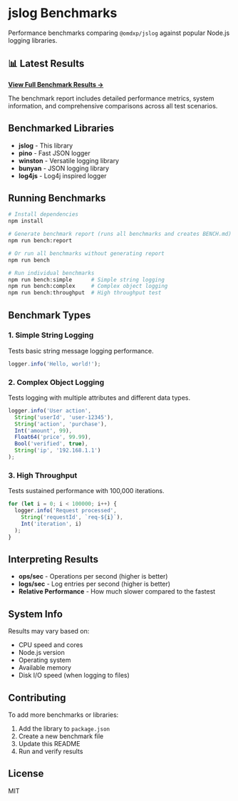 # jslog Benchmarks

Performance benchmarks comparing `@omdxp/jslog` against popular Node.js logging libraries.

## 📊 Latest Results

**[View Full Benchmark Results →](./BENCH.md)**

The benchmark report includes detailed performance metrics, system information, and comprehensive comparisons across all test scenarios.

## Benchmarked Libraries

- **jslog** - This library
- **pino** - Fast JSON logger
- **winston** - Versatile logging library
- **bunyan** - JSON logging library
- **log4js** - Log4j inspired logger

## Running Benchmarks

```bash
# Install dependencies
npm install

# Generate benchmark report (runs all benchmarks and creates BENCH.md)
npm run bench:report

# Or run all benchmarks without generating report
npm run bench

# Run individual benchmarks
npm run bench:simple      # Simple string logging
npm run bench:complex     # Complex object logging
npm run bench:throughput  # High throughput test
```

## Benchmark Types

### 1. Simple String Logging
Tests basic string message logging performance.

```javascript
logger.info('Hello, world!');
```

### 2. Complex Object Logging
Tests logging with multiple attributes and different data types.

```javascript
logger.info('User action',
  String('userId', 'user-12345'),
  String('action', 'purchase'),
  Int('amount', 99),
  Float64('price', 99.99),
  Bool('verified', true),
  String('ip', '192.168.1.1')
);
```

### 3. High Throughput
Tests sustained performance with 100,000 iterations.

```javascript
for (let i = 0; i < 100000; i++) {
  logger.info('Request processed',
    String('requestId', `req-${i}`),
    Int('iteration', i)
  );
}
```

## Interpreting Results

- **ops/sec** - Operations per second (higher is better)
- **logs/sec** - Log entries per second (higher is better)
- **Relative Performance** - How much slower compared to the fastest

## System Info

Results may vary based on:
- CPU speed and cores
- Node.js version
- Operating system
- Available memory
- Disk I/O speed (when logging to files)

## Contributing

To add more benchmarks or libraries:

1. Add the library to `package.json`
2. Create a new benchmark file
3. Update this README
4. Run and verify results

## License

MIT
